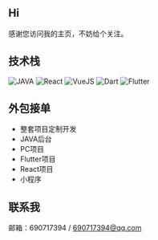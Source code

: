 ## Hi
感谢您访问我的主页，不妨给个关注。

## 技术栈
![JAVA](https://img.shields.io/badge/-java-red?logo=java)
![React](https://img.shields.io/badge/-React-blue?logo=react)
![VueJS](https://img.shields.io/badge/-Vue-green?logo=vuejs)
![Dart](https://img.shields.io/badge/-Dart-blue?logo=dart)
![Flutter](https://img.shields.io/badge/-Flutter-%23F05032?logo=flutter&logoColor=%23ffffff)

## 外包接单
* 整套项目定制开发
* JAVA后台
* PC项目
* Flutter项目
* React项目
* 小程序

## 联系我
邮箱：690717394 / 690717394@qq.com
